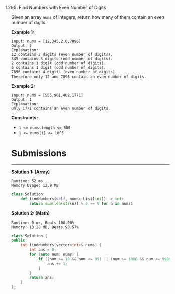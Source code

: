 1295. Find Numbers with Even Number of Digits

Given an array `nums` of integers, return how many of them contain an even number of digits.
 

**Example 1:**
```
Input: nums = [12,345,2,6,7896]
Output: 2
Explanation: 
12 contains 2 digits (even number of digits). 
345 contains 3 digits (odd number of digits). 
2 contains 1 digit (odd number of digits). 
6 contains 1 digit (odd number of digits). 
7896 contains 4 digits (even number of digits). 
Therefore only 12 and 7896 contain an even number of digits.
```

**Example 2:**
```
Input: nums = [555,901,482,1771]
Output: 1 
Explanation: 
Only 1771 contains an even number of digits.
```

**Constraints:**

* `1 <= nums.length <= 500`
* `1 <= nums[i] <= 10^5`

# Submissions
---
**Solution 1: (Array)**
```
Runtime: 52 ms
Memory Usage: 12.9 MB
```
```python
class Solution:
    def findNumbers(self, nums: List[int]) -> int:
        return sum(len(str(n)) % 2 == 0 for n in nums)
```

**Solution 2: (Math)**
```
Runtime: 0 ms, Beats 100.00%
Memory: 13.28 MB, Beats 90.57%
```
```c++
class Solution {
public:
    int findNumbers(vector<int>& nums) {
        int ans = 0;
        for (auto num: nums) {
            if ((num >= 10 && num <= 99) || (num >= 1000 && num <= 9999) || num == 100000) {
                ans += 1;
            }
        }
        return ans;
    }
};
```

